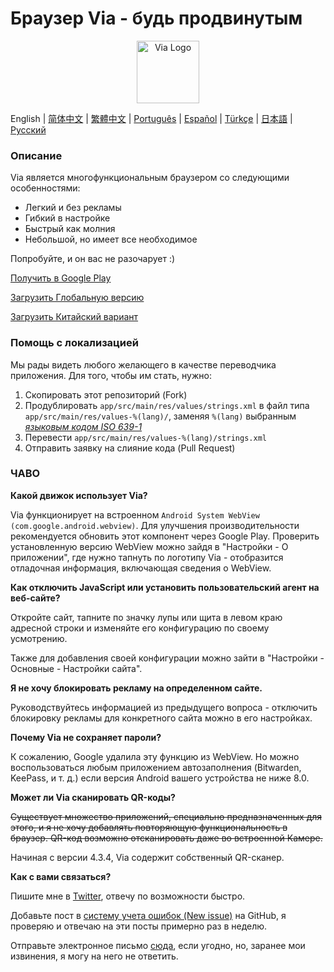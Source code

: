 # Браузер Via - будь продвинутым

<div align="center"><img src="http://viayoo.com/en/images/logo.png" alt="Via Logo" height="100"/></div>

English | [简体中文](./README_zh_CN.md) | [繁體中文](./README_zh_TW.md) | [Português](./README_pt_BR.md) | [Español](./README_es_ES.md) | [Türkçe](./README_tr_TR.md) | [日本語](./README_ja_JP.md) | [Русский](./README_ru_RU.md)

### Описание

Via является многофункциональным браузером со следующими особенностями:

- Легкий и без рекламы
- Гибкий в настройке
- Быстрый как молния
- Небольшой, но имеет все необходимое

Попробуйте, и он вас не разочарует :)

[Получить в Google Play](https://play.google.com/store/apps/details?id=mark.via.gp)

[Загрузить Глобальную версию](https://res.viayoo.com/v1/via-release.apk)

[Загрузить Китайский вариант](https://res.viayoo.com/v1/via-release-cn.apk)

### Помощь с локализацией

Мы рады видеть любого желающего в качестве переводчика приложения. Для того, чтобы им стать, нужно:

1. Скопировать этот репозиторий (Fork)
2. Продублировать `app/src/main/res/values/strings.xml` в файл типа `app/src/main/res/values-%(lang)/`, заменяя `%(lang)` выбранным [*языковым кодом ISO 639-1*](http://www.loc.gov/standards/iso639-2/php/code_list.php)
3. Перевести `app/src/main/res/values-%(lang)/strings.xml`
4. Отправить заявку на слияние кода (Pull Request)

### ЧАВО

**Какой движок использует Via?**

Via функционирует на встроенном `Android System WebView (com.google.android.webview)`. Для улучшения производительности рекомендуется обновить этот компонент через Google Play. Проверить установленную версию WebView можно зайдя в "Настройки - О приложении", где нужно тапнуть по логотипу Via - отобразится отладочная информация, включающая сведения о WebView.

**Как отключить JavaScript или установить пользовательский агент на веб-сайте?**

Откройте сайт, тапните по значку лупы или щита в левом краю адресной строки и изменяйте его конфигурацию по своему усмотрению.

Также для добавления своей конфигурации можно зайти в "Настройки - Основные - Настройки сайта".

**Я не хочу блокировать рекламу на определенном сайте.**

Руководствуйтесь информацией из предыдущего вопроса - отключить блокировку рекламы для конкретного сайта можно в его настройках.

**Почему Via не сохраняет пароли?**

К сожалению, Google удалила эту функцию из WebView. Но можно воспользоваться любым приложением автозаполнения (Bitwarden, KeePass, и т. д.) если версия Android вашего устройства не ниже 8.0.

**Может ли Via сканировать QR-коды?**

~~Существует множество приложений, специально предназначенных для этого, и я не хочу добавлять повторяющую функциональность в браузер. QR-код возможно отсканировать даже во встроенной Камере.~~

Начиная с версии 4.3.4, Via содержит собственный QR-сканер.

**Как с вами связаться?**

Пишите мне в [Twitter](https://twitter.com/Yafeng78600505), отвечу по возможности быстро.

Добавьте пост в [систему учета ошибок (New issue)](https://github.com/tuyafeng/Via/issues/new) на GitHub, я проверяю и отвечаю на эти посты примерно раз в неделю.

Отправьте электронное письмо [сюда](mailto:yafengtu@gmail.com), если угодно, но, заранее мои извинения, я могу на него не ответить.

